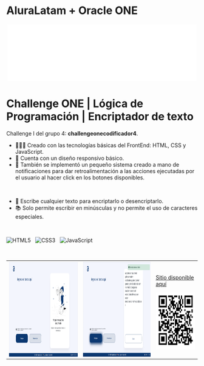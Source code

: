 # AluraLatam + Oracle ONE

<div align="center"> 
        <img width="500px" height="150px" src="./images/oracle.svg" alt="Oracle-AluraLatam"> <br>
</div>

# Challenge ONE | Lógica de Programación | Encriptador de texto

Challenge I del grupo 4: **challengeonecodificador4**.

-   🧑🏽‍💻 Creado con las tecnologías básicas del FrontEnd: HTML, CSS y JavaScript. <br>
-   🚀 Cuenta con un diseño responsivo básico. <br>
-   🎯 También se implementó un pequeño sistema creado a mano de notificaciones para dar retroalimentación a las acciones ejecutadas por el usuario al hacer click en los botones disponibles. <br>

<br> 

- 💬 Escribe cualquier texto para encriptarlo o desencriptarlo. <br>
- 📚 Solo permite escribir en minúsculas y no permite el uso de caracteres especiales.
<br>

![HTML5](https://img.shields.io/badge/HTML5-%23E34F26?style=for-the-badge&logo=html5&logoColor=white) &nbsp;
![CSS3](https://img.shields.io/badge/CSS3-1572B6?style=for-the-badge&logo=css3&logoColor=white) &nbsp;
![JavaScript](https://img.shields.io/badge/JavaScript-F7DF1E?style=for-the-badge&logo=javascript&logoColor=black) &nbsp;

<br>

<table align="center">
    <tr>
        <td align="center">
            <img
                width="100%"
                height="250px"
                src="./images/home-encriptador.png"
                alt="mainpage-encriptador"
            />
        </td>
        <td>
            <img
                width="100%"
                height="250px"
                src="./images/cifrado.png"
                alt="mainpage-encriptador"
            />
        </td>
        <td>
            <div>
                <p>
                    <a href="https://mabvmex.github.io/encriptador-aluraONE/"
                        >Sitio disponible aquí
                </p>
                <img
                    width="100%"
                    height="150px"
                    src="./images/qr-encriptador.png"
                    alt="Código QR"
                />
                    </a>
            </div>
        </td>
    </tr>
</table>
